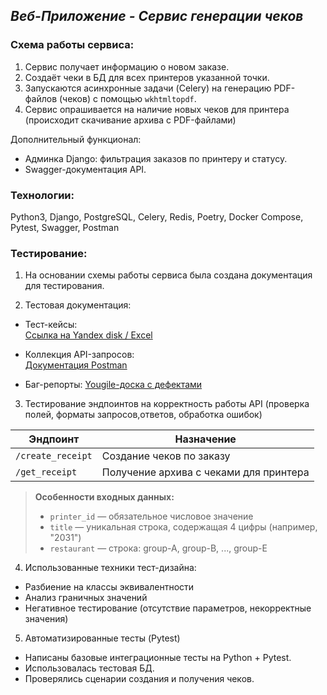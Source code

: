 ## _Веб-Приложение - Сервис генерации чеков_

### Схема работы сервиса:
1. Сервис получает информацию о новом заказе.
2. Создаёт чеки в БД для всех принтеров указанной точки.
3. Запускаются асинхронные задачи (Celery) на генерацию PDF-файлов (чеков) с помощью `wkhtmltopdf`. 
4. Сервис опрашивается на наличие новых чеков для принтера (происходит скачивание архива с PDF-файлами)

Дополнительный функционал:
- Админка Django: фильтрация заказов по принтеру и статусу.
- Swagger-документация API.

### Технологии:

Python3, Django, PostgreSQL, Celery, Redis, Poetry, Docker Compose, Pytest, Swagger, Postman

### Тестирование:
1. На основании схемы работы сервиса была создана документация для тестирования.
   
2. Тестовая документация:
- Тест-кейсы:  
  [Ссылка на Yandex disk / Excel](https://disk.yandex.ru/i/Ba7Fsb-t9Iu6PA)

- Коллекция API-запросов:  
  [Документация Postman](https://documenter.getpostman.com/view/34882852/2sAYdkFo5y)

- Баг-репорты: 
  [Yougile-доска с дефектами](https://ru.yougile.com/board/c7iqym8ou71o)


3. Тестирование эндпоинтов на корректность работы API (проверка полей, форматы запросов,ответов, обработка ошибок)

  | Эндпоинт       | Назначение                                  | 
|----------------|----------------------------------------------|
| `/create_receipt` | Создание чеков по заказу                  | 
| `/get_receipt`    | Получение архива с чеками для принтера       |

> **Особенности входных данных:**
> - `printer_id` — обязательное числовое значение
> - `title` — уникальная строка, содержащая 4 цифры (например, "2031")
> - `restaurant` — строка: group-A, group-B, ..., group-E

4. Использованные техники тест-дизайна:

- Разбиение на классы эквивалентности
- Анализ граничных значений
- Негативное тестирование (отсутствие параметров, некорректные значения)

5. Автоматизированные тесты (Pytest)

- Написаны базовые интеграционные тесты на Python + Pytest.
- Использовалась тестовая БД.
- Проверялись сценарии создания и получения чеков.

